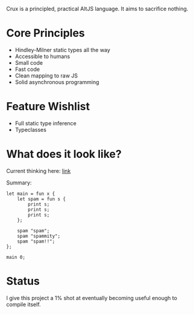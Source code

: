 
Crux is a principled, practical AltJS language.  It aims to sacrifice nothing.

# Core Principles

* Hindley-Milner static types all the way
* Accessible to humans
* Small code
* Fast code
* Clean mapping to raw JS
* Solid asynchronous programming

# Feature Wishlist

* Full static type inference
* Typeclasses

# What does it look like?

Current thinking here: [link](https://github.com/andyfriesen/Crux/wiki/Syntax-Strawman)

Summary:

```
let main = fun x {
    let spam = fun s {
        print s;
        print s;
        print s;
    };

    spam "spam";
    spam "spammity";
    spam "spam!!";
};

main 0;
```

# Status

I give this project a 1% shot at eventually becoming useful enough to compile itself.
